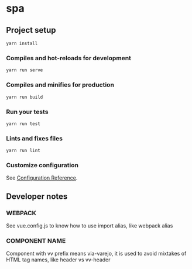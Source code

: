 # spa

## Project setup
```
yarn install
```

### Compiles and hot-reloads for development
```
yarn run serve
```

### Compiles and minifies for production
```
yarn run build
```

### Run your tests
```
yarn run test
```

### Lints and fixes files
```
yarn run lint
```

### Customize configuration
See [Configuration Reference](https://cli.vuejs.org/config/).


## Developer notes

### WEBPACK
See vue.config.js to know how to use import alias, like webpack alias

### COMPONENT NAME
Component with vv prefix means via-varejo, it is used to avoid mixtakes of HTML tag names, like header vs vv-header